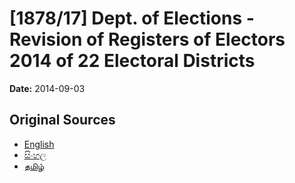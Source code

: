 # [1878/17] Dept. of Elections - Revision of Registers of Electors 2014 of 22 Electoral Districts

**Date:** 2014-09-03

## Original Sources

- [English](https://documents.gov.lk/view/extra-gazettes/2014/9/1878-17_E.pdf)
- [සිංහල](https://documents.gov.lk/view/extra-gazettes/2014/9/1878-17_S.pdf)
- [தமிழ்](https://documents.gov.lk/view/extra-gazettes/2014/9/1878-17_T.pdf)
